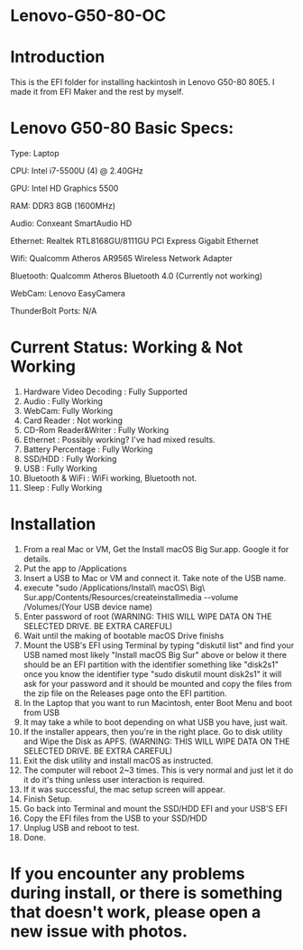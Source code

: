 # Lenovo-G50-80-OC
# Introduction
This is the EFI folder for installing hackintosh in Lenovo G50-80 80E5. I made it from EFI Maker and the rest by myself.
# Lenovo G50-80 Basic Specs:
Type: Laptop

CPU: Intel i7-5500U (4) @ 2.40GHz 

GPU: Intel HD Graphics 5500 

RAM: DDR3 8GB (1600MHz)

Audio: Conxeant SmartAudio HD

Ethernet: Realtek RTL8168GU/8111GU PCI Express Gigabit Ethernet

Wifi: Qualcomm Atheros AR9565 Wireless Network Adapter

Bluetooth: Qualcomm Atheros Bluetooth 4.0 (Currently not working)

WebCam: Lenovo EasyCamera

ThunderBolt Ports: N/A

# Current Status: Working & Not Working
1. Hardware Video Decoding : Fully Supported
2. Audio : Fully Working
3. WebCam: Fully Working
4. Card Reader : Not working
5. CD-Rom Reader&Writer : Fully Working
6. Ethernet : Possibly working? I've had mixed results.
7. Battery Percentage : Fully Working
8. SSD/HDD : Fully Working
9. USB : Fully Working
10. Bluetooth & WiFi : WiFi working, Bluetooth not.
11. Sleep : Fully Working
# Installation
1. From a real Mac or VM, Get the Install macOS Big Sur.app. Google it for details.
2. Put the app to /Applications
3. Insert a USB to Mac or VM and connect it. Take note of the USB name. 
4. execute "sudo /Applications/Install\ macOS\ Big\ Sur.app/Contents/Resources/createinstallmedia --volume /Volumes/(Your USB device name)
5. Enter password of root (WARNING: THIS WILL WIPE DATA ON THE SELECTED DRIVE. BE EXTRA CAREFUL)
6. Wait until the making of bootable macOS Drive finishs 
7. Mount the USB's EFI using Terminal by typing "diskutil list" and find your USB named most likely "Install macOS Big Sur" above or below it there should be an EFI partition with the identifier something like "disk2s1" once you know the identifier type "sudo diskutil mount disk2s1" it will ask for your password and it should be mounted and copy the files from the zip file on the Releases page onto the EFI partition.
8. In the Laptop that you want to run Macintosh, enter Boot Menu and boot from USB
9. It may take a while to boot depending on what USB you have, just wait.
10. If the installer appears, then you're in the right place. Go to disk utility and Wipe the Disk as APFS. (WARNING: THIS WILL WIPE DATA ON THE SELECTED DRIVE. BE EXTRA CAREFUL)
11. Exit the disk utility and install macOS as instructed.
12. The computer will reboot 2~3 times. This is very normal and just let it do it do it's thing unless user interaction is required. 
13. If it was successful, the mac setup screen will appear. 
14. Finish Setup.
15. Go back into Terminal and mount the SSD/HDD EFI and your USB'S EFI
16. Copy the EFI files from the USB to your SSD/HDD
17. Unplug USB and reboot to test.
18. Done.


# If you encounter any problems during install, or there is something that doesn't work, please open a new issue with photos.
